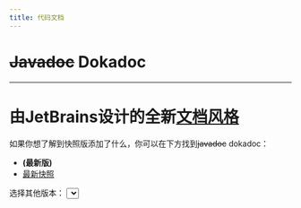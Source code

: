 ```yaml
---
title: 代码文档
---
```


# ~~Javadoc~~ Dokadoc

---

# 由JetBrains设计的全新[文档风格](https://samolego.github.io/Taterzens/dokka/)

如果你想了解到快照版添加了什么，你可以在下方找到~~javadoc~~ dokadoc：

<ul>
    <li>
        <a id="release">
            <b id="releaseName">(最新版)</b>
        </a>
    </li>
    <li>
        <a href="https://samolego.github.io/Taterzens/dokka/latest-snapshot">
            最新快照
        </a>
    </li>
</ul>
	
<label for="versions">选择其他版本：</label>
    <select name="versions" id="versions" onchange="gotoDocs(this)">
</select> 


<script>
    async function gotoDocs(select) {
        const url = select.value;
        if (url) {
            console.log("https://samolego.github.io/Taterzens/dokka/v" + url);
            window.location.href = "https://samolego.github.io/Taterzens/dokka/v" + url;
        }
    }

    const xhttp = new XMLHttpRequest();
    xhttp.onreadystatechange = function() {
        if (this.readyState == 4 && this.status == 200) {
            const data = JSON.parse(xhttp.responseText);
            const selector = document.getElementById("versions");

            const latest = data[0].tag_name;
            document.getElementById("release").href = "https://samolego.github.io/Taterzens/dokka/v" + latest;
            const current = document.getElementById("releaseName").innerHTML;
            document.getElementById("releaseName").innerHTML = "v" + latest + " "+ current;
            
            for (let i = 0; i < data.length; i++) {
                const release = data[i];
                const version = document.createElement("option");
                const tagName = release.tag_name;

                if (tagName === "1.7.0") {
                    // Docs only exist for 1.7.1 and up
                    return;
                }

                version.value = tagName;
                version.innerHTML = tagName;
                versions.append(version);
            }
        }
    };
    xhttp.open("GET", "https://api.github.com/repos/samolego/Taterzens/releases", true);
    xhttp.send();
</script>
